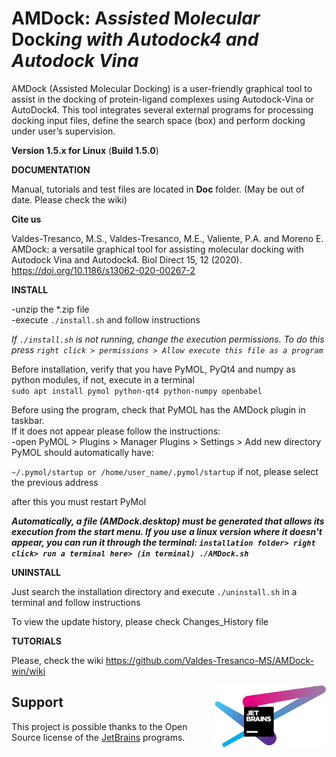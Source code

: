 # AMDock: **A***ssisted* **M***olecular* **Dock***ing with Autodock4 and Autodock Vina*
AMDock (Assisted Molecular Docking) is a user-friendly graphical tool to assist in the docking of protein-ligand 
complexes using Autodock-Vina or AutoDock4. This tool integrates several external programs for processing docking input 
files, define the search space (box) and perform docking under user’s supervision.

**Version 1.5.x for Linux** (**Build 1.5.0**)

**DOCUMENTATION**

Manual, tutorials and test files are located in **Doc** folder. (May be out of date. Please check the wiki)

**Cite us**

Valdes-Tresanco, M.S., Valdes-Tresanco, M.E., Valiente, P.A. and Moreno E. AMDock: a versatile graphical tool for
 assisting molecular docking with Autodock Vina and Autodock4. Biol Direct 15, 12 (2020). https://doi.org/10.1186/s13062-020-00267-2

**INSTALL**

-unzip the *.zip file<br>
-execute `./install.sh` and follow instructions

*If `./install.sh` is not running, change the execution permissions. To do this press 
`right click > permissions > Allow execute this file as a program`*


Before installation, verify that you have PyMOL, PyQt4 and numpy as python
  modules, if not, execute in a terminal<br> 
  `sudo apt install pymol python-qt4 python-numpy openbabel`

Before using the program, check that PyMOL has the AMDock plugin in taskbar.<br>
If it does not appear please follow the instructions:<br>
-open PyMOL > Plugins > Manager Plugins > Settings > Add new directory<br>
PyMOL should automatically have:

`~/.pymol/startup or /home/user_name/.pymol/startup` if not, please select the previous address<br>

after this you must restart PyMol

***Automatically, a file (AMDock.desktop) must be generated that allows its execution from the start menu. If you use
 a linux version where it doesn't appear, you can run it through the terminal:
`installation folder> right click> run a terminal here> (in terminal) ./AMDock.sh`***

**UNINSTALL**

Just search the installation directory and execute `./uninstall.sh` in a terminal and follow instructions

To view the update history, please check Changes_History file

**TUTORIALS**

Please, check the wiki https://github.com/Valdes-Tresanco-MS/AMDock-win/wiki

[<img src="./AMDock/AMDock/images/jetbrains-variant-4.png" height="100" align="right" />](https://www.jetbrains.com/?from=https://github.com/Valdes-Tresanco-MS/AMDock)

## Support
This project is possible thanks to the Open Source license of the 
[JetBrains](https://www.jetbrains.com/?from=https://github.com/Valdes-Tresanco-MS/AMDock
) programs.